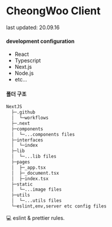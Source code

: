 # CheongWoo Client

last updated: 20.09.16

#### development configuration

- React
- Typescript
- Next.js
- Node.js
- etc...

#### 폴더 구조

```bash
NextJS
  ├─.github
  │  └─workflows
  ├─.next
  ├─components
  │  └─...components files
  ├─interfaces
  │  └─index
  ├─lib
  │  └─...lib files
  ├─pages
  │  ├─_app.tsx
  │  ├─_document.tsx
  │  ├─index.tsx
  ├─static
  │  └─...image files
  ├─utils
  │  └─...utils files
  └─eslint,env,server etc config files
```

💻 eslint & prettier rules.
